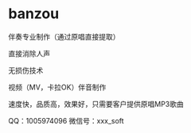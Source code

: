 # banzou

伴奏专业制作（通过原唱直接提取）

直接消除人声

无损伤技术

视频（MV，卡拉OK）伴音制作

速度快，品质高，效果好，只需要客户提供原唱MP3歌曲

QQ：1005974096   微信号：xxx_soft




